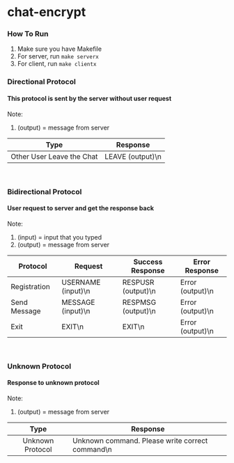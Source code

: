 # chat-encrypt

### How To Run

1. Make sure you have Makefile
2. For server, run `make serverx`
3. For client, run `make clientx`

### Directional Protocol

#### This protocol is sent by the server without user request

Note:

1. (output) = message from server

|         **Type**          | **Response**     |
| :-----------------------: | ---------------- |
| Other User Leave the Chat | LEAVE (output)\n |

<br>

### Bidirectional Protocol

#### User request to server and get the response back

Note:

1. (input) = input that you typed
2. (output) = message from server

| **Protocol** | **Request**        | **Success Response** | **Error Response** |
| ------------ | ------------------ | -------------------- | ------------------ |
| Registration | USERNAME (input)\n | RESPUSR (output)\n   | Error (output)\n   |
| Send Message | MESSAGE (input)\n  | RESPMSG (output)\n   | Error (output)\n   |
| Exit         | EXIT\n             | EXIT\n               | Error (output)\n   |

<br>

### Unknown Protocol

#### Response to unknown protocol

Note:

1. (output) = message from server

|     **Type**     | **Response**                                    |
| :--------------: | ----------------------------------------------- |
| Unknown Protocol | Unknown command. Please write correct command\n |
